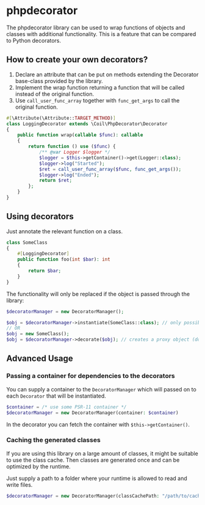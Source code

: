 # phpdecorator

The phpdecorator library can be used to wrap functions of objects and classes with additional functionality.
This is a feature that can be compared to Python decorators.

## How to create your own decorators?

1. Declare an attribute that can be put on methods extending the Decorator base-class provided by the library.
2. Implement the wrap function returning a function that will be called instead of the original function.
3. Use `call_user_func_array` together with `func_get_args` to call the original function.

```php
#[\Attribute(\Attribute::TARGET_METHOD)]
class LoggingDecorator extends \Coil\PhpDecorator\Decorator
{
    public function wrap(callable $func): callable
    {
        return function () use ($func) {
            /** @var Logger $logger */
            $logger = $this->getContainer()->get(Logger::class);
            $logger->log("Started");
            $ret = call_user_func_array($func, func_get_args());
            $logger->log("Ended");
            return $ret;
        };
    }
}

```

## Using decorators

Just annotate the relevant function on a class.

```php
class SomeClass
{
    #[LoggingDecorator]
    public function foo(int $bar): int
    {
        return $bar;
    }
}
```

The functionality will only be replaced if the object is passed through the library:

```php
$decoratorManager = new DecoratorManager();

$obj = $decoratorManager->instantiate(SomeClass::class); // only possible for classes with a parameter-less constructor!
// OR
$obj = new SomeClass();
$obj = $decoratorManager->decorate($obj); // creates a proxy object (do not use the original reference of the object!)
```

## Advanced Usage

### Passing a container for dependencies to the decorators

You can supply a container to the `DecoratorManager` which will passed on to each `Decorator` that will be instantiated.

```php
$container = /* use some PSR-11 container */
$decoratorManager = new DecoratorManager(container: $container)
```

In the decorator you can fetch the container with `$this->getContainer()`.

### Caching the generated classes

If you are using this library on a large amount of classes, it might be suitable to use the class cache.
Then classes are generated once and can be optimized by the runtime.

Just supply a path to a folder where your runtime is allowed to read and write files.

```php
$decoratorManager = new DecoratorManager(classCachePath: "/path/to/cache/");
```
